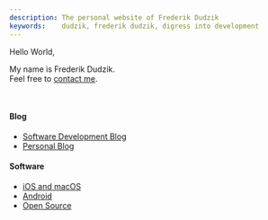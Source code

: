 ```yaml
---
description: The personal website of Frederik Dudzik
keywords:    dudzik, frederik dudzik, digress into development
---
```

Hello World,

My name is Frederik Dudzik.  
Feel free to [contact me](/contact).

<br/>

#### Blog
* [Software Development Blog](/digress-into-development)
* [Personal Blog](/personal-blog)

#### Software
* [iOS and macOS](https://itunes.apple.com/developer/frederik-dudzik/id1239181420)
* [Android](https://play.google.com/store/apps/developer?id=Frederik+Dudzik)
* [Open Source](https://github.com/doodzik)
<!-- * [321157](https://www.youtube.com/channel/UCxn7NPh14hNmQC8YqMr2Urg) -->

